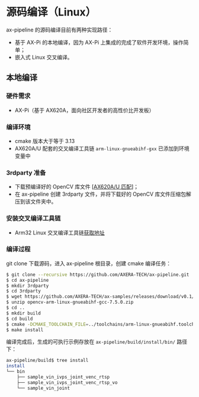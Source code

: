 # 源码编译（Linux）

ax-pipeline 的源码编译目前有两种实现路径：

- 基于 AX-Pi 的本地编译，因为 AX-Pi 上集成的完成了软件开发环境，操作简单；
- 嵌入式 Linux 交叉编译。

## 本地编译

### 硬件需求

- AX-Pi（基于 AX620A，面向社区开发者的高性价比开发板）

### 编译环境
- cmake 版本大于等于 3.13
- AX620A/U 配套的交叉编译工具链 `arm-linux-gnueabihf-gxx` 已添加到环境变量中

### 3rdparty 准备

- 下载预编译好的 OpenCV 库文件 [[AX620A/U 匹配](https://github.com/AXERA-TECH/ax-samples/releases/download/v0.1/opencv-arm-linux-gnueabihf-gcc-7.5.0.zip)]；
- 在 ax-pipeline 创建 3rdparty 文件，并将下载好的 OpenCV 库文件压缩包解压到该文件夹中。

### 安装交叉编译工具链

- Arm32 Linux 交叉编译工具链[获取地址](http://releases.linaro.org/components/toolchain/binaries/7.5-2019.12/arm-linux-gnueabihf/gcc-linaro-7.5.0-2019.12-x86_64_arm-linux-gnueabihf.tar.xz)



### 编译过程

git clone 下载源码，进入 ax-pipeline 根目录，创建 cmake 编译任务：

```bash
$ git clone --recursive https://github.com/AXERA-TECH/ax-pipeline.git
$ cd ax-pipeline
$ mkdir 3rdparty
$ cd 3rdparty
$ wget https://github.com/AXERA-TECH/ax-samples/releases/download/v0.1/opencv-arm-linux-gnueabihf-gcc-7.5.0.zip
$ unzip opencv-arm-linux-gnueabihf-gcc-7.5.0.zip
$ cd ..
$ mkdir build
$ cd build
$ cmake -DCMAKE_TOOLCHAIN_FILE=../toolchains/arm-linux-gnueabihf.toolchain.cmake -DCMAKE_INSTALL_PREFIX=install ..
$ make install
```

编译完成后，生成的可执行示例存放在 `ax-pipeline/build/install/bin/` 路径下：

```bash
ax-pipeline/build$ tree install
install
└── bin
    ├── sample_vin_ivps_joint_venc_rtsp
    ├── sample_vin_ivps_joint_venc_rtsp_vo
    └── sample_vin_joint
```
